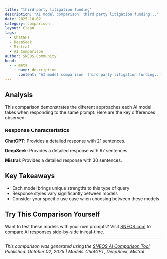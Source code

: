 ```yaml
---
title: "third party litigation funding"
description: "AI model comparison: third party litigation funding..."
date: 2025-10-02
category: comparison
layout: Clean
tags:
  - ChatGPT
  - DeepSeek
  - Mistral
  - AI Comparison
author: SNEOS Community
head:
  - - meta
    - name: description
      content: "AI model comparison: third party litigation funding..."
---
```


<ChatComparison
  title="third party litigation funding"
  prompt="third party litigation funding"
  :responses='{
    "ChatGPT": "**Third-Party Litigation Funding (TPLF)**\n\n**Definition:**\nThird-party litigation funding is a financial arrangement where an independent third party (not involved in the litigation) provides capital to a plaintiff or law firm to cover legal costs and expenses associated with a lawsuit. In exchange, the funder typically receives a portion of the monetary recovery from the litigation if the case is successful.\n\n**How It Works:**\n1. **Funding Agreement:** The plaintiff or law firm enters into an agreement with a third-party funder.\n2. **Advancement of Costs:** The funder provides money to cover litigation expenses such as attorney fees, expert witness costs, court fees, and other related costs.\n3. **Non-Recourse:** Usually, the funding is non-recourse, meaning if the plaintiff loses the case, the funder loses their investment and the plaintiff owes nothing.\n4. **Recovery Sharing:** If the case is won or settled favorably, the funder receives an agreed-upon percentage or multiple of their investment from the proceeds.\n\n**Benefits:**\n- Allows plaintiffs or law firms to pursue claims without bearing the full financial risk.\n- Enables access to justice for those who might not otherwise afford litigation costs.\n- Helps plaintiffs focus on case merits rather than financial constraints.\n- Can improve the financial position of plaintiffs and law firms during lengthy litigation.\n\n**Risks \u0026 Considerations:**\n- Funders usually take a significant portion of recovery, which can reduce the plaintiff\u2019s net award.\n- Potential conflicts of interest between funder and client.\n- Confidentiality and control issues over litigation decisions.\n- Some jurisdictions have specific regulations governing or restricting TPLF arrangements.\n\n**Common Uses:**\n- Commercial litigation\n- Class actions\n- Intellectual property disputes\n- International arbitration and commercial disputes\n\n**Regulation:**\nTPLF is regulated differently across jurisdictions. Some countries have embraced it with clear rules, while others scrutinize it closely to protect litigant interests and maintain ethical standards.\n\n---\n\nIf you want information on specific jurisdictions, case studies, or how to obtain third-party litigation funding, feel free to ask!",
    "DeepSeek": "Of course. Here is a comprehensive overview of third-party litigation funding (TPLF), also known as litigation finance or legal funding.\n\n### What is Third-Party Litigation Funding?\n\nThird-party litigation funding is a practice where an outside party (the \u0022funder\u0022), who is not involved in the lawsuit, provides capital to a plaintiff or a law firm to cover the costs of litigation. In return, the funder receives a portion of the financial recovery if the case is successful. If the case loses, the funder typically loses its investment and receives nothing.\n\nIn essence, it\u0027s a non-recourse investment in a legal claim. \u0022Non-recourse\u0022 means the plaintiff has no obligation to repay the funder if the case is lost.\n\n---\n\n### Key Players and How It Works\n\n1.  **The Plaintiff:** The person or company bringing the lawsuit. They need money to pursue a potentially valuable claim.\n2.  **The Law Firm:** Often operates on a contingency fee (they only get paid if they win), but still needs to cover upfront costs like expert witnesses, court fees, and discovery expenses.\n3.  **The Funder:** A specialized litigation finance firm, hedge fund, or private equity fund that provides the capital.\n\n**The Typical Process:**\n\n*   **Application \u0026 Due Diligence:** A plaintiff or law firm applies to a litigation funder. The funder conducts an extensive review of the case, assessing its legal merits, potential damages, the defendant\u0027s ability to pay, and the track record of the legal team. This process is highly selective.\n*   **Agreement:** If the funder decides to invest, they negotiate and sign a funding agreement. This outlines:\n    *   The amount of capital to be provided.\n    *   The \u0022return\u0022 the funder will receive. This is usually a percentage of the recovery or a multiple (e.g., 3x-5x) on the invested capital.\n*   **Funding \u0026 Litigation:** The funder provides capital to cover legal costs as needed. The funder typically has **no control** over the legal strategy or settlement decisions; those remain with the plaintiff and their lawyer.\n*   **Resolution:**\n    *   **If the case wins:** The settlement or award is paid. The funder receives its agreed-upon share, the law firm takes its contingency fee, and the plaintiff gets the remainder.\n    *   **If the case loses:** The funder loses its investment, the law firm is not paid, and the plaintiff owes nothing.\n\n---\n\n### Primary Models of Litigation Funding\n\n1.  **Single-Case Funding:** The most common model. A funder invests in one specific lawsuit.\n    *   **Example:** A small company sues a large corporation for patent infringement. The small company lacks the millions needed for a prolonged legal battle. A funder provides the capital to see the case through.\n\n2.  **Portfolio Funding:** A funder provides capital for a bundle of cases from a single law firm. This diversifies the funder\u0027s risk.\n    *   **Example:** A law firm specializing in mass torts (e.g., against a pharmaceutical company) receives a large capital infusion to manage all the related cases.\n\n3.  **Law Firm Financing:** Funding is provided directly to a law firm to help cover its general operating expenses, allowing it to take on more contingency-fee work.\n\n---\n\n### Arguments For and Against TPLF\n\n#### Arguments in Favor (Pros)\n\n*   **Improves Access to Justice:** Allows individuals and small businesses to pursue valid claims against well-funded opponents (like large corporations) they otherwise couldn\u0027t afford to challenge.\n*   **Levels the Playing Field:** Reduces the \u0022deep pockets\u0022 advantage that defendants often have, where they can outspend a plaintiff to force a settlement or dismissal.\n*   **Risk Management for Plaintiffs:** Transfers the financial risk of losing the lawsuit from the plaintiff to the funder. The plaintiff can pursue their claim without fear of bankruptcy from legal costs.\n*   **Asset Monetization:** Allows a plaintiff to treat a legal claim as an asset, providing liquidity. This can be crucial for a business that needs cash flow to survive during litigation.\n*   **A \u0022Litigation Lab\u0022 for Law Firms:** Enables law firms to take on strong cases on a contingency basis that they might otherwise have to turn down due to cost.\n\n#### Arguments Against (Cons)\n\n*   **Promotes Frivolous Litigation:** Critics argue it encourages the filing of meritless lawsuits by removing the financial disincentive for the plaintiff.\n*   **Undermines Settlement:** A funder, seeking a high return on investment, might pressure a plaintiff to reject a reasonable settlement offer in hopes of a larger payout at trial. (Though most agreements explicitly state the funder has no settlement control).\n*   **Increases the Cost of Litigation:** By injecting more capital into the system, it can enable longer, more expensive legal battles.\n*   **Ethical Concerns and Conflicts of Interest:** Raises questions about who truly \u0022owns\u0022 the lawsuit and whether the funder\u0027s financial interest could conflict with the plaintiff\u0027s best interest. It also creates issues of **legal privilege and confidentiality**, as the plaintiff must share sensitive case information with the for-profit funder.\n*   **Lack of Transparency:** In many jurisdictions, the existence and terms of a litigation funding agreement do not have to be disclosed to the opposing party or the court, which critics argue is unfair.\n\n---\n\n### Key Legal and Regulatory Issues\n\n*   **Champerty and Maintenance:** TPLF evolved from ancient laws against \u0022champerty\u0022 (a third party meddling in a lawsuit for profit) and \u0022maintenance\u0022 (supporting a lawsuit without a legitimate interest). Most jurisdictions in the US and UK have abolished or limited these doctrines, paving the way for modern litigation funding.\n*   **Disclosure Debates:** A major ongoing debate is whether funding agreements should be mandatory to disclose. Proponents of disclosure argue it is necessary for judges to identify potential conflicts of interest. The funders and plaintiffs argue that the agreements are confidential business information.\n*   **Ethical Rules:** Lawyers have a strict ethical duty of loyalty to their client. They must ensure that the funding agreement does not interfere with their professional independence or their client\u0027s control over the case.\n\n### Current State and Future Outlook\n\nThird-party litigation funding is a rapidly growing, multi-billion dollar global industry. It is most established in:\n\n*   **Australia** (where it began in its modern form)\n*   **The United Kingdom**\n*   **The United States**\n\nThe industry is expanding beyond large commercial disputes into areas like international arbitration, intellectual property, and mass torts. The future will likely involve continued growth, coupled with increasing regulatory scrutiny and potential new rules, particularly around transparency and disclosure.",
    "Mistral": "Third-party litigation funding, also known as litigation finance or legal finance, refers to the practice where a third party, typically a specialized funding company, provides financial resources to a plaintiff or law firm to cover the costs of litigation. This funding can be used for various expenses, including attorney fees, court costs, expert witness fees, and other related expenses. In return, the funder receives a portion of the proceeds if the case is successful.\n\n### Key Aspects of Third-Party Litigation Funding:\n\n1. **Non-Recourse Funding**:\n   - The funding is typically non-recourse, meaning the funder only gets paid if the case is successful. If the case is lost, the funder does not recover its investment.\n\n2. **Types of Funding**:\n   - **Single Case Funding**: Funding for a specific lawsuit.\n   - **Portfolio Funding**: Funding for a portfolio of cases, often used by law firms to manage cash flow.\n   - **Appellate Funding**: Funding for appeals after a trial.\n   - **Defense Funding**: Funding for defendants, though less common.\n\n3. **Benefits**:\n   - **Access to Justice**: Allows plaintiffs who might not otherwise have the financial means to pursue legal action.\n   - **Risk Management**: Helps law firms manage the financial risks associated with contingency fee arrangements.\n   - **Cash Flow**: Provides immediate cash flow for plaintiffs and law firms, allowing them to focus on the litigation process.\n\n4. **Risks and Considerations**:\n   - **High Costs**: The cost of funding can be high, as funders typically seek a significant return on their investment.\n   - **Control Issues**: There may be concerns about the level of control the funder has over the litigation process.\n   - **Ethical Considerations**: Ensuring that the funding arrangement does not compromise the integrity of the legal process or the attorney-client relationship.\n\n5. **Regulation and Ethics**:\n   - **Disclosure Requirements**: Some jurisdictions require disclosure of third-party funding arrangements to the court and opposing parties.\n   - **Ethical Guidelines**: Lawyers must adhere to ethical guidelines to ensure that the funding does not influence their professional judgment or the outcome of the case.\n\n6. **Market Trends**:\n   - **Growth**: The market for third-party litigation funding has grown significantly in recent years, with more funders entering the market and more law firms and plaintiffs seeking this type of financing.\n   - **Global Reach**: While more prevalent in the United States and the United Kingdom, third-party litigation funding is also gaining traction in other countries.\n\n### Examples of Use:\n\n- **Commercial Litigation**: Businesses may use third-party funding to pursue complex commercial disputes.\n- **Class Actions**: Plaintiffs in class action lawsuits may seek funding to cover the high costs associated with these cases.\n- **Personal Injury**: Individuals may use funding to cover living expenses while awaiting the outcome of a personal injury lawsuit.\n\n### Conclusion:\n\nThird-party litigation funding can be a valuable tool for plaintiffs and law firms, providing the financial resources needed to pursue legal claims. However, it is essential to carefully consider the terms and potential implications of such funding arrangements."
  }'
  published-date="00:01"
/>

## Analysis

This comparison demonstrates the different approaches each AI model takes when responding to the same prompt. Here are the key differences observed:

### Response Characteristics

**ChatGPT**: Provides a detailed response with 21 sentences. 

**DeepSeek**: Provides a detailed response with 67 sentences. 

**Mistral**: Provides a detailed response with 30 sentences. 

## Key Takeaways

- Each model brings unique strengths to this type of query
- Response styles vary significantly between models
- Consider your specific use case when choosing between these models

## Try This Comparison Yourself

Want to test these models with your own prompts? Visit [SNEOS.com](https://sneos.com) to compare AI responses side-by-side in real-time.

---

*This comparison was generated using the [SNEOS AI Comparison Tool](https://sneos.com)*
*Published: October 02, 2025 | Models: ChatGPT, DeepSeek, Mistral*
